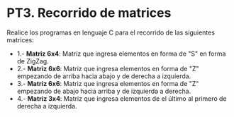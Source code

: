 # PT3. Recorrido de matrices

Realice los programas en lenguaje C para el recorrido de las siguientes matrices:

- 1.- **Matriz 6x4**: Matriz que ingresa elementos en forma de "S" en forma de ZigZag.
- 2.- **Matriz 6x6**: Matriz que ingresa elementos en forma de "Z" empezando de arriba hacia abajo y de derecha a izquierda.
- 3.- **Matriz 6x6**: Matriz que ingresa elementos en forma de "Z" empezando de abajo hacia arriba y de izquierda a derecha.
- 4.- **Matriz 3x4**: Matriz que ingresa elementos de el último al primero de derecha a izquierda.
